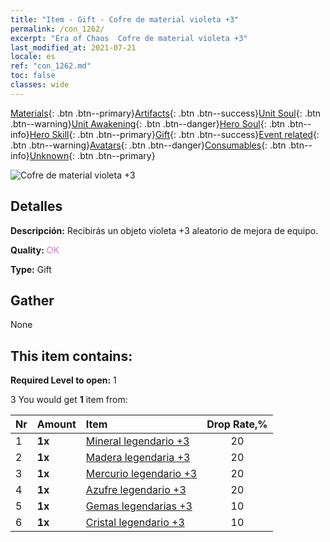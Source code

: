 ```yaml
---
title: "Item - Gift - Cofre de material violeta +3"
permalink: /con_1262/
excerpt: "Era of Chaos  Cofre de material violeta +3"
last_modified_at: 2021-07-21
locale: es
ref: "con_1262.md"
toc: false
classes: wide
---
```

 [Materials](/ItemsES/){: .btn .btn--primary}[Artifacts](/ItemsES/Artifacts/){: .btn .btn--success}[Unit Soul](/ItemsES/UnitSoul/){: .btn .btn--warning}[Unit Awakening](/ItemsES/UnitAwakening/){: .btn .btn--danger}[Hero Soul](/ItemsES/HeroSoul/){: .btn .btn--info}[Hero Skill](/ItemsES/HeroSkill/){: .btn .btn--primary}[Gift](/ItemsES/Gift/){: .btn .btn--success}[Event related](/ItemsES/Events/){: .btn .btn--warning}[Avatars](/ItemsES/Avatars/){: .btn .btn--danger}[Consumables](/ItemsES/Consumables/){: .btn .btn--info}[Unknown](/ItemsES/Unknown/){: .btn .btn--primary}

 ![Cofre de material violeta +3](/images/t/i_304002.png)

## Detalles
 **Descripción:** Recibirás un objeto violeta +3 aleatorio de mejora de equipo.

 **Quality:** <span style="color: #DA70D6">OK</span>

 **Type:** Gift

## Gather

  None

## This item contains:

 **Required Level to open:** 1

 3 You would get **1** item  from:

  | Nr | Amount |     Item    | Drop Rate,% |
  |:---|:-------|:------------|:---------:|
  | 1 |  **1x** | [Mineral legendario +3](/ItemsES/mat_54/) | 20 | 
  | 2 |  **1x** | [Madera legendaria +3](/ItemsES/mat_55/) | 20 | 
  | 3 |  **1x** | [Mercurio legendario +3](/ItemsES/mat_56/) | 20 | 
  | 4 |  **1x** | [Azufre legendario +3](/ItemsES/mat_57/) | 20 | 
  | 5 |  **1x** | [Gemas legendarias +3](/ItemsES/mat_58/) | 10 | 
  | 6 |  **1x** | [Cristal legendario +3](/ItemsES/mat_59/) | 10 | 
